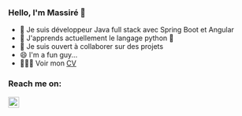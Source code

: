 ### Hello, I'm Massiré 👋

- 🔭 Je suis développeur Java full stack avec Spring Boot et Angular
- 🌱 J'apprends actuellement le langage python 🐍
- 👯 Je suis ouvert à collaborer sur des projets
- 😄 I'm a fun guy...
- 👨🏿‍💻 Voir mon [CV][mon-cv]

### Reach me on:

[<img align="left" alt="codeSTACKr | LinkedIn" width="22px" src="https://cdn.jsdelivr.net/npm/simple-icons@v3/icons/linkedin.svg" />][linkedin]

[linkedin]: https://www.linkedin.com/in/massire-dia/
[mon-cv]: https://massire1.github.io/cv/
